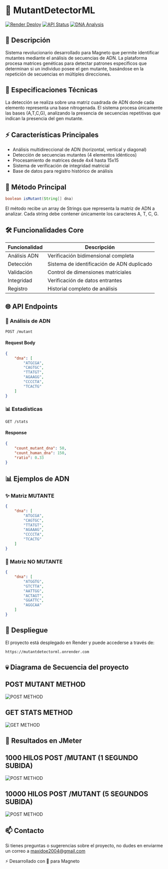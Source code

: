 # 🧬 MutantDetectorML

[![Render Deploy](https://img.shields.io/badge/Render-Deploy-green)](https://mutantdetectorml.onrender.com)
[![API Status](https://img.shields.io/badge/API-Active-brightgreen)](https://mutantdetectorml.onrender.com/stats)
[![DNA Analysis](https://img.shields.io/badge/DNA-Analysis-blue)](https://mutantdetectorml.onrender.com/mutant)

## 🎯 Descripción

Sistema revolucionario desarrollado para Magneto que permite identificar mutantes mediante el análisis de secuencias de ADN. La plataforma procesa matrices genéticas para detectar patrones específicos que determinan si un individuo posee el gen mutante, basándose en la repetición de secuencias en múltiples direcciones.

## 🔬 Especificaciones Técnicas

La detección se realiza sobre una matriz cuadrada de ADN donde cada elemento representa una base nitrogenada. El sistema procesa únicamente las bases (A,T,C,G), analizando la presencia de secuencias repetitivas que indican la presencia del gen mutante.

## ⚡ Características Principales

- Análisis multidireccional de ADN (horizontal, vertical y diagonal)
- Detección de secuencias mutantes (4 elementos idénticos)
- Procesamiento de matrices desde 4x4 hasta 15x15
- Sistema de verificación de integridad matricial
- Base de datos para registro histórico de análisis

## 📝 Método Principal

```java
boolean isMutant(String[] dna)
```

El método recibe un array de Strings que representa la matriz de ADN a analizar. Cada string debe contener únicamente los caracteres A, T, C, G.

## 🛠️ Funcionalidades Core

| Funcionalidad | Descripción |
|---------------|-------------|
| Análisis ADN | Verificación bidimensional completa |
| Detección | Sistema de identificación de ADN duplicado |
| Validación | Control de dimensiones matriciales |
| Integridad | Verificación de datos entrantes |
| Registro | Historial completo de análisis |

## 🌐 API Endpoints

### 🧪 Análisis de ADN

```http
POST /mutant
```

#### Request Body

```json
{
    "dna": [
        "ATGCGA",
        "CAGTGC",
        "TTATGT",
        "AGAAGG",
        "CCCCTA",
        "TCACTG"
    ]
}
```

### 📊 Estadísticas

```http
GET /stats
```

#### Response

```json
{
    "count_mutant_dna": 50,
    "count_human_dna": 150,
    "ratio": 0.33
}
```

## 📊 Ejemplos de ADN

### ✨ Matriz MUTANTE

```json
{
    "dna": [
        "ATGCGA",
        "CAGTGC",
        "TTATGT",
        "AGAAAG",
        "CCCCTA",
        "TCACTG"
    ]
}
```

### 👤 Matriz NO MUTANTE

```json
{
    "dna": [
        "ATGGTG",
        "GTCTTA",
        "AATTGG",
        "ACTAGT",
        "GGATTC",
        "AGGCAA"
    ]
}
```

## 🚀 Despliegue

El proyecto está desplegado en Render y puede accederse a través de:

```
https://mutantdetectorml.onrender.com
```

## 💀​ Diagrama de Secuencia del proyecto
## POST MUTANT METHOD
![POST METHOD](https://i.imgur.com/1jajez5.jpeg)
## GET STATS METHOD
![GET METHOD](https://i.imgur.com/OwVDR0t.jpeg)

## 👀​ Resultados en JMeter
## 1000 HILOS POST /MUTANT (1 SEGUNDO SUBIDA)
![POST METHOD](https://i.imgur.com/Qe6kmu8.png)
## 10000 HILOS POST /MUTANT (5 SEGUNDOS SUBIDA)
![POST METHOD](https://i.imgur.com/V2SgGQG.png)

## 📫 Contacto

Si tienes preguntas o sugerencias sobre el proyecto, no dudes en enviarme un correo a maxidoe2004@gmail.com

⚡️ Desarrollado con 💙 para Magneto
